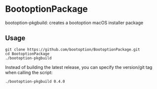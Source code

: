 # BootoptionPackage

bootoption-pkgbuild: creates a bootoption macOS installer package

## Usage

```
git clone https://github.com/bootoption/BootoptionPackage.git
cd BootoptionPackage
./bootoption-pkgbuild
```

Instead of building the latest release, you can specify the version/git tag when calling the script:

```
./bootoption-pkgbuild 0.4.0
```
